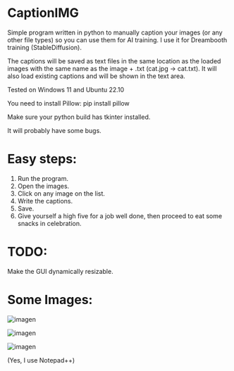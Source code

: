 # CaptionIMG
Simple program written in python to manually caption your images (or any other file types) so you can use them for AI training.
I use it for Dreambooth training (StableDiffusion).


The captions will be saved as text files in the same location as the loaded images with the same name as the image + .txt  (cat.jpg -> cat.txt).
It will also load existing captions and will be shown in the text area.

Tested on Windows 11 and Ubuntu 22.10

You need to install Pillow:
pip install pillow

Make sure your python build has tkinter installed.

It will probably have some bugs.


# Easy steps:

1. Run the program.
2. Open the images.
3. Click on any image on the list.
4. Write the captions.
5. Save.
6. Give yourself a high five for a job well done, then proceed to eat some snacks in celebration.

# TODO:
Make the GUI dynamically resizable.

# Some Images:



![imagen](https://user-images.githubusercontent.com/1978099/218338029-6d7d09c9-c478-41ff-a0db-07183b01e06e.png)


![imagen](https://user-images.githubusercontent.com/1978099/218338051-140e3661-43cc-45b9-976f-da1511cf4328.png)


![imagen](https://user-images.githubusercontent.com/1978099/218338921-d5c9f322-70cd-4c06-9ee9-1b8d2466218d.png)

(Yes, I use Notepad++)

